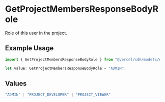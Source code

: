 # GetProjectMembersResponseBodyRole

Role of this user in the project.

## Example Usage

```typescript
import { GetProjectMembersResponseBodyRole } from "@vercel/sdk/models/operations";

let value: GetProjectMembersResponseBodyRole = "ADMIN";
```

## Values

```typescript
"ADMIN" | "PROJECT_DEVELOPER" | "PROJECT_VIEWER"
```